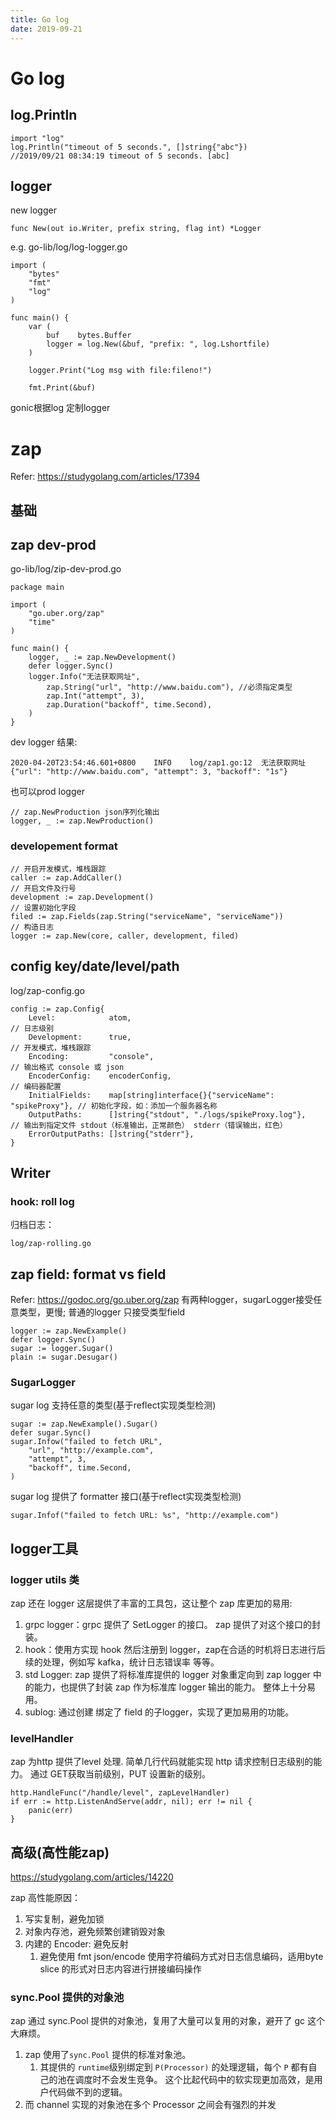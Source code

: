 ```yaml
---
title: Go log
date: 2019-09-21
---
```

# Go log

## log.Println
    import "log"
    log.Println("timeout of 5 seconds.", []string{"abc"})
    //2019/09/21 08:34:19 timeout of 5 seconds. [abc]

## logger
new logger

    func New(out io.Writer, prefix string, flag int) *Logger

e.g. go-lib/log/log-logger.go

    import (
        "bytes"
        "fmt"
        "log"
    )

    func main() {
        var (
            buf    bytes.Buffer
            logger = log.New(&buf, "prefix: ", log.Lshortfile)
        )

        logger.Print("Log msg with file:fileno!")

        fmt.Print(&buf)

gonic根据log 定制logger

# zap
Refer: https://studygolang.com/articles/17394

## 基础

## zap dev-prod
go-lib/log/zip-dev-prod.go

    package main

    import (
        "go.uber.org/zap"
        "time"
    )

    func main() {
        logger, _ := zap.NewDevelopment()
        defer logger.Sync()
        logger.Info("无法获取网址",
            zap.String("url", "http://www.baidu.com"), //必须指定类型
            zap.Int("attempt", 3),
            zap.Duration("backoff", time.Second),
        )
    }

dev logger 结果:

    2020-04-20T23:54:46.601+0800	INFO	log/zap1.go:12	无法获取网址	{"url": "http://www.baidu.com", "attempt": 3, "backoff": "1s"}

也可以prod logger 

    // zap.NewProduction json序列化输出
    logger, _ := zap.NewProduction()

### developement format

    // 开启开发模式，堆栈跟踪
	caller := zap.AddCaller()
	// 开启文件及行号
	development := zap.Development()
	// 设置初始化字段
	filed := zap.Fields(zap.String("serviceName", "serviceName"))
	// 构造日志
	logger := zap.New(core, caller, development, filed)

## config key/date/level/path
log/zap-config.go

    config := zap.Config{
        Level:            atom,                                                // 日志级别
        Development:      true,                                                // 开发模式，堆栈跟踪
        Encoding:         "console",                                              // 输出格式 console 或 json
        EncoderConfig:    encoderConfig,                                       // 编码器配置
        InitialFields:    map[string]interface{}{"serviceName": "spikeProxy"}, // 初始化字段，如：添加一个服务器名称
        OutputPaths:      []string{"stdout", "./logs/spikeProxy.log"},         // 输出到指定文件 stdout（标准输出，正常颜色） stderr（错误输出，红色）
        ErrorOutputPaths: []string{"stderr"},
    }



## Writer

### hook: roll log
归档日志：

    log/zap-rolling.go


## zap field: format vs field
Refer:
https://godoc.org/go.uber.org/zap
有两种logger，sugarLogger接受任意类型，更慢; 普通的logger 只接受类型field

    logger := zap.NewExample()
    defer logger.Sync()
    sugar := logger.Sugar()
    plain := sugar.Desugar()

### SugarLogger
sugar log 支持任意的类型(基于reflect实现类型检测)

    sugar := zap.NewExample().Sugar()
    defer sugar.Sync()
    sugar.Infow("failed to fetch URL",
        "url", "http://example.com",
        "attempt", 3,
        "backoff", time.Second,
    )

sugar log 提供了 formatter 接口(基于reflect实现类型检测)

    sugar.Infof("failed to fetch URL: %s", "http://example.com")


## logger工具

### logger utils 类
zap 还在 logger 这层提供了丰富的工具包，这让整个 zap 库更加的易用:

1. grpc logger：grpc 提供了 SetLogger 的接口。 zap 提供了对这个接口的封装。
2. hook：使用方实现 hook 然后注册到 logger，zap在合适的时机将日志进行后续的处理，例如写 kafka，统计日志错误率 等等。
3. std Logger: zap 提供了将标准库提供的 logger 对象重定向到 zap logger 中的能力，也提供了封装 zap 作为标准库 logger 输出的能力。 整体上十分易用。
4. sublog: 通过创建 绑定了 field 的子logger，实现了更加易用的功能。

### levelHandler
zap 为http 提供了level 处理. 简单几行代码就能实现 http 请求控制日志级别的能力。 通过 GET获取当前级别，PUT 设置新的级别。

    http.HandleFunc("/handle/level", zapLevelHandler)
    if err := http.ListenAndServe(addr, nil); err != nil {
        panic(err)
    }

## 高级(高性能zap)
https://studygolang.com/articles/14220

zap 高性能原因：

1. 写实复制，避免加锁
2. 对象内存池，避免频繁创建销毁对象
3. 内建的 Encoder: 避免反射
    1. 避免使用 fmt json/encode 使用字符编码方式对日志信息编码，适用byte slice 的形式对日志内容进行拼接编码操作

### sync.Pool 提供的对象池
zap 通过 sync.Pool 提供的对象池，复用了大量可以复用的对象，避开了 gc 这个大麻烦。
1. zap 使用了`sync.Pool` 提供的标准对象池。
   1. 其提供的 `runtime`级别绑定到 `P(Processor)` 的处理逻辑，每个 `P` 都有自己的池在调度时不会发生竞争。 这个比起代码中的软实现更加高效，是用户代码做不到的逻辑。
2. 而 channel 实现的对象池在多个 Processor 之间会有强烈的并发



